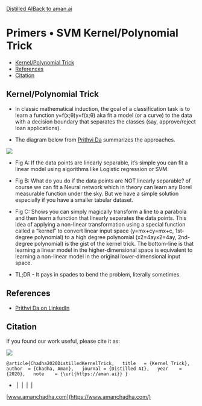[Distilled AI](https://aman.ai/primers/ai/)[Back to aman.ai](https://aman.ai/)

# Primers • SVM Kernel/Polynomial Trick

- [Kernel/Polynomial Trick](https://aman.ai/primers/ai/svm-kernel-trick/#kernelpolynomial-trick)
- [References](https://aman.ai/primers/ai/svm-kernel-trick/#references)
- [Citation](https://aman.ai/primers/ai/svm-kernel-trick/#citation)

## Kernel/Polynomial Trick

- In classic mathematical induction, the goal of a classification task is to learn a function y=f(x;θ)y=f(x;θ) aka fit a model (or a curve) to the data with a decision boundary that separates the classes (say, approve/reject loan applications).
    
- The diagram below from [Prithvi Da](https://www.linkedin.com/in/prithivirajdamodaran/) summarizes the approaches.
    

![](https://aman.ai/primers/ai/assets/kernel-trick/kernel-trick.jpeg)

- Fig A: If the data points are linearly separable, it’s simple you can fit a linear model using algorithms like Logistic regression or SVM.
    
- Fig B: What do you do if the data points are NOT linearly separable? of course we can fit a Neural network which in theory can learn any Borel measurable function under the sky. But we have a simple solution especially if you have a smaller tabular dataset.
    
- Fig C: Shows you can simply magically transform a line to a parabola and then learn a function that linearly separates the data points. This idea of applying a non-linear transformation using a special function called a “kernel” to convert linear input space (y=mx+cy=mx+c, 1st-degree polynomial) to a high degree polynomial (x2=4ayx2=4ay, 2nd-degree polynomial) is the gist of the kernel trick. The bottom-line is that learning a linear model in the higher-dimensional space is equivalent to learning a non-linear model in the original lower-dimensional input space.
    
- TL;DR - It pays in spades to bend the problem, literally sometimes.
    

## References

- [Prithvi Da on LinkedIn](https://www.linkedin.com/posts/prithivirajdamodaran_explain-polynomial-trick-to-5-year-olds-activity-6901421431121440768-i-Tu)

## Citation

If you found our work useful, please cite it as:

![](https://aman.ai/images/copy.png)

`@article{Chadha2020DistilledKernelTrick,   title   = {Kernel Trick},   author  = {Chadha, Aman},   journal = {Distilled AI},   year    = {2020},   note    = {\url{https://aman.ai}} }`

-  [](https://github.com/amanchadha)|  [](https://citations.amanchadha.com/)|  [](https://twitter.com/i_amanchadha)|  [](mailto:hi@aman.ai)| 

[www.amanchadha.com](https://www.amanchadha.com/)